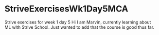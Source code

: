 # StriveExercisesWk1Day5MCA
Strive exercises for week 1 day 5
Hi I am Marvin, currently learning about ML with Strive School.
Just wanted to add that the course is good thus far.
